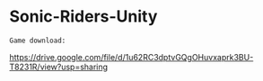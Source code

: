 # Sonic-Riders-Unity

```Game download:```

https://drive.google.com/file/d/1u62RC3dptvGQgOHuvxaprk3BU-T8231R/view?usp=sharing
